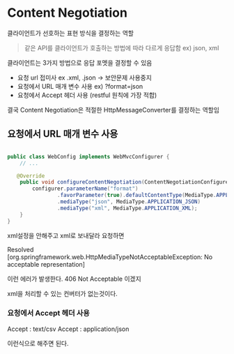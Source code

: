 # Content Negotiation

클라이언트가 선호하는 표현 방식을 결정하는 역할

> 같은 API를 클라이언트가 호출하는 방법에 따라 다르게 응답함
> ex) json, xml


클라이언트는 3가지 방법으로 응답 포멧을 결정할 수 있음
* 요청 url 접미사 ex .xml, .json -> 보안문제 사용중지
* 요청에서 URL 매개 변수 사용 ex) ?format=json
* 요청에서 Accept 헤더 사용 (restful 원칙에 가장 적합)

결국 Content Negotiation은 적절한 HttpMessageConverter를 결정하는 역할임

## 요청에서 URL 매개 변수 사용

```java

public class WebConfig implements WebMvcConfigurer {
    // ...

   @Override
    public void configureContentNegotiation(ContentNegotiationConfigurer configurer) {
        configurer.parameterName("format")
                .favorParameter(true).defaultContentType(MediaType.APPLICATION_JSON)
                .mediaType("json", MediaType.APPLICATION_JSON)
                .mediaType("xml", MediaType.APPLICATION_XML);
    }
}
```

xml설정을 안해주고 xml로 보내달라 요청하면

Resolved [org.springframework.web.HttpMediaTypeNotAcceptableException: No acceptable representation]

이런 에러가 발생한다. 406 Not Acceptable 이겠지

xml을 처리할 수 있는 컨버터가 없는것이다. 

### 요청에서 Accept 헤더 사용

Accept : text/csv
Accept : application/json

이런식으로 해주면 된다.

